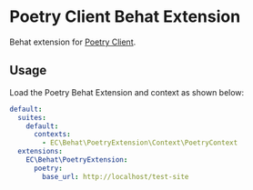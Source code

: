 # Poetry Client Behat Extension

Behat extension for [Poetry Client](https://github.com/ec-europa/oe-poetry-client).

## Usage

Load the Poetry Behat Extension and context as shown below:

```yaml
default:
  suites:
    default:
      contexts:
        - EC\Behat\PoetryExtension\Context\PoetryContext
  extensions:
    EC\Behat\PoetryExtension:
      poetry:
        base_url: http://localhost/test-site    
```
